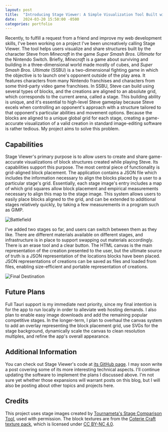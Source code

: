 ```yaml
---
layout: post
title:  "Introducing Stage Viewer: A Simple Visualization Tool Built with SvelteKit and Tailwind CSS"
date:   2024-03-20 15:50:00 -0500
categories: portfolio
---
```


Recently, to fulfill a request from a friend and improve my web development skills, I've been working on a project I've been uncreatively calling Stage Viewer. The tool helps users visualize and share structures built by the character Steve from *Minecraft* in the game *Super Smash Bros. Ultimate* for the Nintendo Switch. Briefly, *Minecraft* is a game about surviving and building in a three-dimensional world made mostly of cubes, and *Super Smash Bros. Ultimate* (SSBU) is a two-dimensional fighting game in which the objective is to launch one's opponent outside of the play area. It features characters from many Nintendo franchises and characters from some third-party video game franchises. In SSBU, Steve can build using several types of blocks, and the creations are aligned to an absolute grid, which corresponds to the current arena, called a stage. This building ability is unique, and it's essential to high-level Steve gameplay because Steve excels when controlling an opponent's approach with a structure tailored to that opponent's particular abilities and movement options. Because the blocks are aligned to a unique global grid for each stage, creating a game-accurate visualization of a valid creation in standard image-editing software is rather tedious. My project aims to solve this problem.


## Capabilities
Stage Viewer's primary purpose is to allow users to create and share game-accurate visualizations of block structures created while playing Steve. Its capabilities support this purpose. The most central piece of functionality is grid-aligned block placement. The application contains a JSON file which includes the information necessary to align the blocks placed by a user to a particular stage's grid. Essentially, each stage image's entry includes a map of which grid squares allow block placement and empirical measurements necessary to align this map to the stage image. This system allows users to easily place blocks aligned to the grid, and can be extended to additional stages relatively quickly, by taking a few measurements in a program such as GIMP.

![Battlefield](battlefield-test.png)

I've added two stages so far, and users can switch between them as they like. There are different materials available on different stages, and infrastructure is in place to support swapping out materials accordingly. There is an erase tool and a clear button. The HTML canvas is the main representation of the creation presented to the user, but the ultimate source of truth is a JSON representation of the locations blocks have been placed. JSON representations of creations can be saved as files and loaded from files, enabling size-efficient and portable representation of creations.

![Final Destination](final-destination.png)

## Future Plans
Full Tauri support is my immediate next priority, since my final intention is for the app to run locally in order to alleviate web hosting demands. I also plan to enable easy image downloads and add the remaining popular competitive stages. In the longer-term, I plan to overhaul the canvas system to add an overlay representing the block placement grid, use SVGs for the stage background, dynamically scale the canvas to clean resolution multiples, and refine the app's overall appearance.

## Additional Information
You can check out Stage Viewer's code at [its GitHub page](https://github.com/andrew-ruff/stage-viewer). I may soon write a post covering some of its more interesting technical aspects. I'll continue updating the software to implement the plans I discussed above. I'm not sure yet whether those expansions will warrant posts on this blog, but I will also be posting about other topics and projects here.

## Credits
This project uses stage images created by
[Tournameta's Stage Comparison Tool](https://tournameta.com/ssbu-stage-comparison),
used with permission. The block textures are from the
[Coterie Craft texture pack](https://www.curseforge.com/minecraft/texture-packs/coterie-craft-16x),
which is licensed under [CC BY-NC 4.0](https://creativecommons.org/licenses/by-nc/4.0/).
